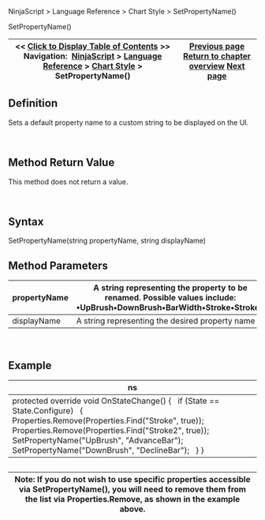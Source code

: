 ﻿


NinjaScript \> Language Reference \> Chart Style \> SetPropertyName()






















SetPropertyName()







| \<\< [Click to Display Table of Contents](setpropertyname.md) \>\> **Navigation:**     [NinjaScript](ninjascript.md) \> [Language Reference](language_reference_wip.md) \> [Chart Style](chart_style.md) \> SetPropertyName() | [Previous page](chartstyle_onrender.md) [Return to chapter overview](chart_style.md) [Next page](transformbrush.md) |
| --- | --- |











## Definition


Sets a default property name to a custom string to be displayed on the UI. 


 


## Method Return Value


This method does not return a value.


 


## Syntax
SetPropertyName(string propertyName, string displayName)


## 


## 


## Method Parameters




| propertyName | A string representing the property to be renamed. Possible values include: •UpBrush•DownBrush•BarWidth•Stroke•Stroke2 |
| --- | --- |
| displayName | A string representing the desired property name |



 


## 


## Example




| ns |
| --- |
| protected override void OnStateChange() {    if (State \=\= State.Configure)    {        Properties.Remove(Properties.Find("Stroke", true));        Properties.Remove(Properties.Find("Stroke2", true));          SetPropertyName("UpBrush", "AdvanceBar");        SetPropertyName("DownBrush", "DeclineBar");    } } |



## 


## 




| Note: If you do not wish to use specific properties accessible via SetPropertyName(), you will need to remove them from the list via Properties.Remove, as shown in the example above. |
| --- |









